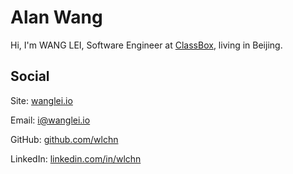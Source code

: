 Alan Wang
===============

Hi, I'm WANG LEI, Software Engineer at <a href="http://kechenggezi.com" target="_blank">ClassBox</a>, living in Beijing.

## Social

Site: <a href="http://wanglei.io" target="_blank">wanglei.io</a>  

Email: <a href="mailto:i@wanglei.io">i@wanglei.io</a>  

GitHub: <a href="http://github.com/wlchn" target="_blank">github.com/wlchn</a>  

LinkedIn: <a href="http://linkedin.com/in/wlchn" target="_blank">linkedin.com/in/wlchn</a>  
